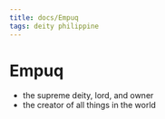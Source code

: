 ```yaml
---
title: docs/Empuq
tags: deity philippine
---
```


# Empuq
- the supreme deity, lord, and owner
- the creator of all things in the world
